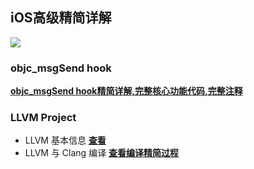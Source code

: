## iOS高级精简详解
![](https://ws3.sinaimg.cn/large/006tNc79gy1g2j8a0ij5kj31jk0dwkjl.jpg)

### objc_msgSend hook 
[**objc_msgSend hook精简详解,完整核心功能代码,完整注释**](https://github.com/czqasngit/objc_msgSend_hook)


  
### LLVM Project
  - LLVM 基本信息 [**查看**](https://github.com/czqasngit/iOS_senior/blob/master/llvm/llvm.md)
  - LLVM 与 Clang 编译 [**查看编译精简过程**](https://github.com/czqasngit/iOS_senior/blob/master/llvm/compile.md)



